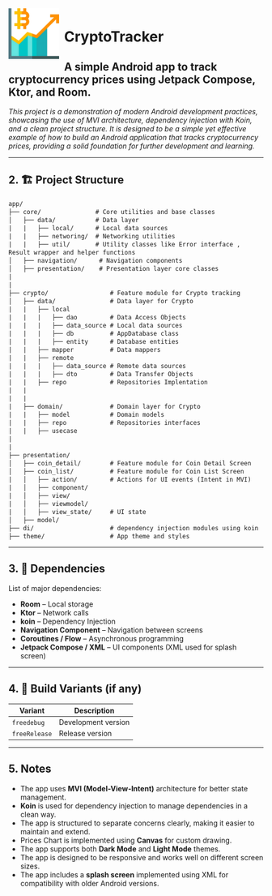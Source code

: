 

<img src="app/src/main/res/drawable/icon2.png" width="100" height=100 alt="CryptoTracker Logo" align="left" style="margin-right: 10px; margin-bottom: 10px;">

<h1> CryptoTracker </h1>

## A simple Android app to track cryptocurrency prices using Jetpack Compose, Ktor, and Room.

*This project is a demonstration of modern Android development practices, showcasing the use of MVI architecture, dependency injection with Koin, and a clean project structure. It is designed to be a simple yet effective example of how to build an Android application that tracks cryptocurrency prices, providing a solid foundation for further development and learning.*

---

## 2. 🏗️ Project Structure

```
app/
├── core/               # Core utilities and base classes
│   ├── data/           # Data layer
|   |   ├── local/      # Local data sources
|   |   ├── networing/  # Networking utilities
|   |   ├── util/       # Utility classes like Error interface , Result wrapper and helper functions
│   ├── navigation/      # Navigation components
│   ├── presentation/    # Presentation layer core classes
|
|
├── crypto/                 # Feature module for Crypto tracking
│   ├── data/               # Data layer for Crypto
|   |   ├── local 
|   |   |   ├── dao         # Data Access Objects
|   |   |   ├── data_source # Local data sources
|   |   |   ├── db          # AppDatabase class
|   |   |   ├── entity      # Database entities
|   |   ├── mapper          # Data mappers
|   |   ├── remote          
|   |   |   ├── data_source # Remote data sources
|   |   |   ├── dto         # Data Transfer Objects
|   |   ├── repo            # Repositories Implentation
|   |
|   |
|   ├── domain/             # Domain layer for Crypto
|   |   ├── model           # Domain models
|   |   ├── repo            # Repositories interfaces
|   |   ├── usecase        
|
|
├── presentation/
│   ├── coin_detail/        # Feature module for Coin Detail Screen
│   ├── coin_list/          # Feature module for Coin List Screen    
|   │   ├── action/         # Actions for UI events (Intent in MVI)
|   │   ├── component/      
|   │   ├── view/           
|   │   ├── viewmodel/       
|   │   ├── view_state/     # UI state
│   ├── model/             
├── di/                     # dependency injection modules using koin
├── theme/                  # App theme and styles
```

---

## 3. 🔗 Dependencies

List of major dependencies:

* **Room** – Local storage
* **Ktor** – Network calls
* **koin** – Dependency Injection
* **Navigation Component** – Navigation between screens
* **Coroutines / Flow** – Asynchronous programming
* **Jetpack Compose / XML** – UI components (XML used for splash screen)


---

## 4. 📁 Build Variants (if any)

| Variant       | Description         |
| ------------- | ------------------- |
| `freedebug`   | Development version |
| `freeRelease` | Release version     |

---

## 5. Notes
- The app uses **MVI (Model-View-Intent)** architecture for better state management.
- **Koin** is used for dependency injection to manage dependencies in a clean way.
- The app is structured to separate concerns clearly, making it easier to maintain and extend.
- Prices Chart is implemented using **Canvas** for custom drawing.
- The app supports both **Dark Mode** and **Light Mode** themes.
- The app is designed to be responsive and works well on different screen sizes.
- The app includes a **splash screen** implemented using XML for compatibility with older Android versions.


